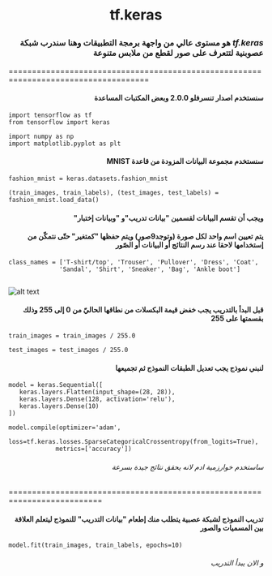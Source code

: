 # <p align="center">tf.keras</p>

### <div dir="rtl">*tf.keras* هو مستوى عالي من واجهة برمجة التطبيقات وهنا سندرب شبكة عصوبنية لتتعرف على صور لقطع من ملابس متنوعة</div>

====================================================================================

#### <div dir="rtl">سنستخدم اصدار تنسرفلو 2.0.0 وبعض المكتبات المساعدة</div> 
``` 
import tensorflow as tf
from tensorflow import keras

import numpy as np
import matplotlib.pyplot as plt
 ```

#### <div dir="rtl">سنستخدم مجموعة البيانات المزودة من قاعدة MNIST</div>
``` 
fashion_mnist = keras.datasets.fashion_mnist

(train_images, train_labels), (test_images, test_labels) = fashion_mnist.load_data()

 ```
 #### <div dir="rtl"> ويجب أن تقسم البيانات لقسمين "بيانات تدريب"و "وبيانات إختبار" </div>
 
 #### <div dir="rtl">يتم تعيين اسم واحد لكل صورة (وتوجد9صور) ويتم حفظها "كمتغير" حتّى نتمكّن من إستخدامها لاحقا عند رسم النتائج أو البيانات أو الصّور</div>
 ``` 
class_names = ['T-shirt/top', 'Trouser', 'Pullover', 'Dress', 'Coat',
               'Sandal', 'Shirt', 'Sneaker', 'Bag', 'Ankle boot']


 ```
 ![alt text](https://www.tensorflow.org/tutorials/keras/classification_files/output_oZTImqg_CaW1_0.png?hl=ar)
 #### <div dir="rtl">قبل البدأ بالتدريب يجب خفض قيمة البكسلات من نطاقها الحاليّ من 0 إلى 255 وذلك بقسمتها على 255</div>
 ``` 
train_images = train_images / 255.0

test_images = test_images / 255.0

 ```
 
  #### <div dir="rtl">لنبني نموذج يجب تعديل الطبقات النموذج ثم تجميعها</div>
 ``` 
model = keras.Sequential([
    keras.layers.Flatten(input_shape=(28, 28)),
    keras.layers.Dense(128, activation='relu'),
    keras.layers.Dense(10)
])

model.compile(optimizer='adam',
              loss=tf.keras.losses.SparseCategoricalCrossentropy(from_logits=True),
              metrics=['accuracy'])

 ```
  ###### <div dir="rtl">ساستخدم خوارزمية ادم لانه يحقق نتائج جيدة بسرعة</div>
  ==========================================================================
   
  #### <div dir="rtl">تدريب النموذج لشبكة عصبية يتطلب منك إطعام "بيانات التدريب"  للنموذج ليتعلم العلاقة بين المسميات والصور</div>
  ```model.fit(train_images, train_labels, epochs=10)```
  
   ###### <div dir="rtl">و الان يبدأ التدريب</div>
  
